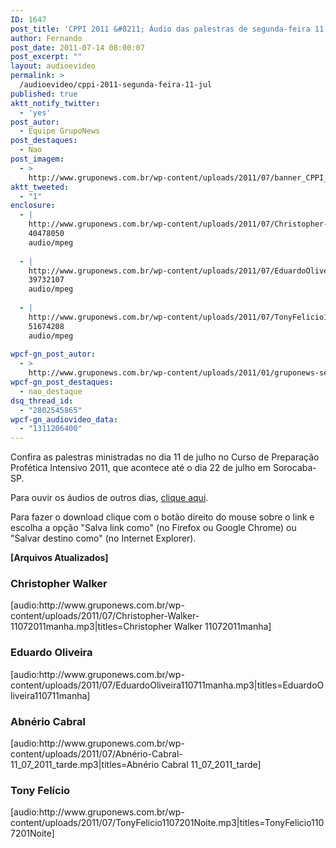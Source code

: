 ```yaml
---
ID: 1647
post_title: 'CPPI 2011 &#8211; Áudio das palestras de segunda-feira 11 de julho'
author: Fernando
post_date: 2011-07-14 08:00:07
post_excerpt: ""
layout: audioevideo
permalink: >
  /audioevideo/cppi-2011-segunda-feira-11-jul
published: true
aktt_notify_twitter:
  - 'yes'
post_autor:
  - Equipe GrupoNews
post_destaques:
  - Nao
post_imagem:
  - >
    http://www.gruponews.com.br/wp-content/uploads/2011/07/banner_CPPI_audios-11.jpg
aktt_tweeted:
  - "1"
enclosure:
  - |
    http://www.gruponews.com.br/wp-content/uploads/2011/07/Christopher-Walker-11072011manha.mp3
    40478050
    audio/mpeg
    
  - |
    http://www.gruponews.com.br/wp-content/uploads/2011/07/EduardoOliveira110711manha.mp3
    39732107
    audio/mpeg
    
  - |
    http://www.gruponews.com.br/wp-content/uploads/2011/07/TonyFelicio1107201Noite.mp3
    51674208
    audio/mpeg
    
wpcf-gn_post_autor:
  - >
    http://www.gruponews.com.br/wp-content/uploads/2011/01/gruponews-setembro-outubro_2010_site.pdf
wpcf-gn_post_destaques:
  - nao_destaque
dsq_thread_id:
  - "2802545865"
wpcf-gn_audiovideo_data:
  - "1311206400"
---
```

Confira as palestras ministradas no dia 11 de julho no Curso de Preparação Profética Intensivo 2011, que acontece até o dia 22 de julho em Sorocaba-SP.

Para ouvir os áudios de outros dias, <a href="http://www.gruponews.com.br/assuntos/publicacoes/audio/cppi2011">clique aqui</a>.

Para fazer o download clique com o botão direito do mouse sobre o link e escolha a opção "Salva link como" (no Firefox ou Google Chrome) ou "Salvar destino como" (no Internet Explorer).

<strong>[Arquivos Atualizados]</strong>
<h3>Christopher Walker</h3>
[audio:http://www.gruponews.com.br/wp-content/uploads/2011/07/Christopher-Walker-11072011manha.mp3|titles=Christopher Walker 11072011manha]
<h3>Eduardo Oliveira</h3>
[audio:http://www.gruponews.com.br/wp-content/uploads/2011/07/EduardoOliveira110711manha.mp3|titles=EduardoOliveira110711manha]
<h3>Abnério Cabral</h3>
[audio:http://www.gruponews.com.br/wp-content/uploads/2011/07/Abnério-Cabral-11_07_2011_tarde.mp3|titles=Abnério Cabral 11_07_2011_tarde]
<h3>Tony Felício</h3>
[audio:http://www.gruponews.com.br/wp-content/uploads/2011/07/TonyFelicio1107201Noite.mp3|titles=TonyFelicio1107201Noite]
